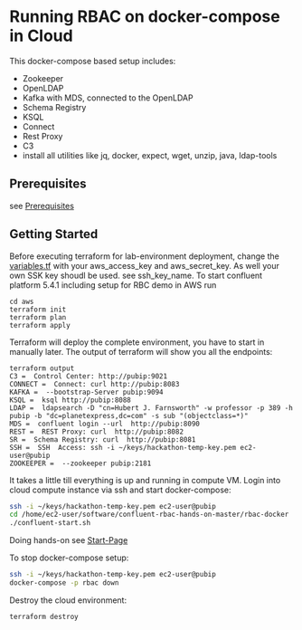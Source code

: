 # Running RBAC on docker-compose in Cloud

This docker-compose based setup includes:
- Zookeeper
- OpenLDAP
- Kafka with MDS, connected to the OpenLDAP
- Schema Registry
- KSQL
- Connect
- Rest Proxy
- C3
- install all utilities like jq, docker, expect, wget, unzip, java, ldap-tools

## Prerequisites

see [Prerequisites](https://github.com/ora0600/confluent-rbac-hands-on)

## Getting Started
Before executing terraform for lab-environment deployment, change the [variables.tf](aws/variables.tf) with your aws_access_key and aws_secret_key. As well your own SSK key shoudl be used. see ssh_key_name.
To start confluent platform 5.4.1 including setup for RBC demo in AWS run
```
cd aws
terraform init
terraform plan
terraform apply
```
Terraform will deploy the complete environment, you have to start in manually later.
The output of terraform will show you all the endpoints:
```
terraform output
C3 =  Control Center: http://pubip:9021
CONNECT =  Connect: curl http://pubip:8083
KAFKA =  --bootstrap-Server pubip:9094
KSQL =  ksql http://pubip:8088
LDAP =  ldapsearch -D "cn=Hubert J. Farnsworth" -w professor -p 389 -h pubip -b "dc=planetexpress,dc=com" -s sub "(objectclass=*)"
MDS =  confluent login --url  http://pubip:8090
REST =  REST Proxy: curl  http://pubip:8082
SR =  Schema Registry: curl  http://pubip:8081
SSH =  SSH  Access: ssh -i ~/keys/hackathon-temp-key.pem ec2-user@pubip 
ZOOKEEPER =  --zookeeper pubip:2181
```
It takes a little till everything is up and running in compute VM. 
Login into cloud compute instance via ssh and start docker-compose:
```bash 
ssh -i ~/keys/hackathon-temp-key.pem ec2-user@pubip
cd /home/ec2-user/software/confluent-rbac-hands-on-master/rbac-docker
./confluent-start.sh
```
Doing hands-on see [Start-Page](https://github.com/ora0600/confluent-rbac-hands-on#hands-on-agenda-and-labs)

To stop docker-compose setup:
```bash
ssh -i ~/keys/hackathon-temp-key.pem ec2-user@pubip
docker-compose -p rbac down
```
Destroy the cloud environment:
```bash
terraform destroy
```